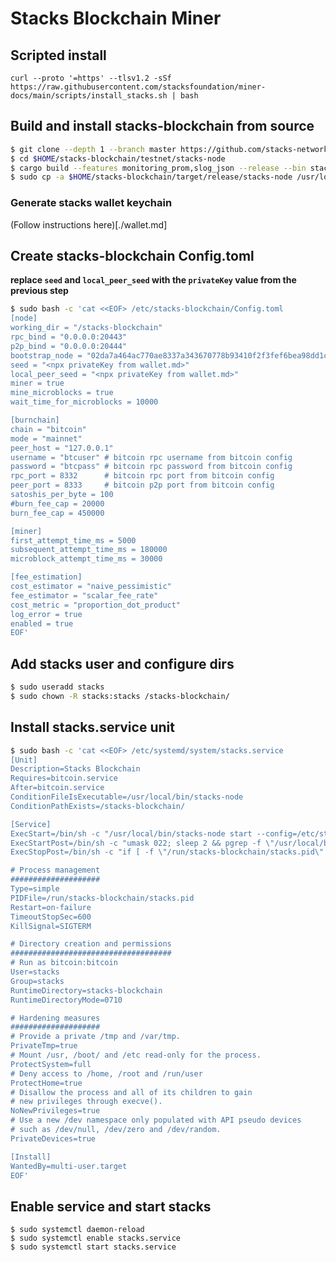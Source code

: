 # Stacks Blockchain Miner

## Scripted install

`curl --proto '=https' --tlsv1.2 -sSf https://raw.githubusercontent.com/stacksfoundation/miner-docs/main/scripts/install_stacks.sh | bash`

## Build and install stacks-blockchain from source

```bash
$ git clone --depth 1 --branch master https://github.com/stacks-network/stacks-blockchain.git $HOME/stacks-blockchain
$ cd $HOME/stacks-blockchain/testnet/stacks-node
$ cargo build --features monitoring_prom,slog_json --release --bin stacks-node
$ sudo cp -a $HOME/stacks-blockchain/target/release/stacks-node /usr/local/bin/stacks-node
```

### Generate stacks wallet keychain

(Follow instructions here)[./wallet.md]

## Create stacks-blockchain Config.toml

**replace `seed` and `local_peer_seed` with the `privateKey` value from the previous step**

```bash
$ sudo bash -c 'cat <<EOF> /etc/stacks-blockchain/Config.toml
[node]
working_dir = "/stacks-blockchain"
rpc_bind = "0.0.0.0:20443"
p2p_bind = "0.0.0.0:20444"
bootstrap_node = "02da7a464ac770ae8337a343670778b93410f2f3fef6bea98dd1c3e9224459d36b@seed-0.mainnet.stacks.co:20444,02afeae522aab5f8c99a00ddf75fbcb4a641e052dd48836408d9cf437344b63516@seed-1.mainnet.stacks.co:20444,03652212ea76be0ed4cd83a25c06e57819993029a7b9999f7d63c36340b34a4e62@seed-2.mainnet.stacks.co:20444"
seed = "<npx privateKey from wallet.md>"
local_peer_seed = "<npx privateKey from wallet.md>"
miner = true
mine_microblocks = true
wait_time_for_microblocks = 10000

[burnchain]
chain = "bitcoin"
mode = "mainnet"
peer_host = "127.0.0.1"
username = "btcuser" # bitcoin rpc username from bitcoin config
password = "btcpass" # bitcoin rpc password from bitcoin config
rpc_port = 8332      # bitcoin rpc port from bitcoin config
peer_port = 8333     # bitcoin p2p port from bitcoin config
satoshis_per_byte = 100
#burn_fee_cap = 20000
burn_fee_cap = 450000

[miner]
first_attempt_time_ms = 5000
subsequent_attempt_time_ms = 180000
microblock_attempt_time_ms = 30000

[fee_estimation]
cost_estimator = "naive_pessimistic"
fee_estimator = "scalar_fee_rate"
cost_metric = "proportion_dot_product"
log_error = true
enabled = true
EOF'
```

## Add stacks user and configure dirs

```bash
$ sudo useradd stacks
$ sudo chown -R stacks:stacks /stacks-blockchain/
```

## Install stacks.service unit

```bash
$ sudo bash -c 'cat <<EOF> /etc/systemd/system/stacks.service
[Unit]
Description=Stacks Blockchain
Requires=bitcoin.service
After=bitcoin.service
ConditionFileIsExecutable=/usr/local/bin/stacks-node
ConditionPathExists=/stacks-blockchain/

[Service]
ExecStart=/bin/sh -c "/usr/local/bin/stacks-node start --config=/etc/stacks-blockchain/Config.toml >> /stacks-blockchain/miner.log 2>&1"
ExecStartPost=/bin/sh -c "umask 022; sleep 2 && pgrep -f \"/usr/local/bin/stacks-node start --config=/etc/stacks-blockchain/Config.toml\" > /run/stacks-blockchain/stacks.pid"
ExecStopPost=/bin/sh -c "if [ -f \"/run/stacks-blockchain/stacks.pid\" ]; then rm -f /run/stacks-blockchain/stacks.pid; fi"

# Process management
####################
Type=simple
PIDFile=/run/stacks-blockchain/stacks.pid
Restart=on-failure
TimeoutStopSec=600
KillSignal=SIGTERM

# Directory creation and permissions
####################################
# Run as bitcoin:bitcoin
User=stacks
Group=stacks
RuntimeDirectory=stacks-blockchain
RuntimeDirectoryMode=0710

# Hardening measures
####################
# Provide a private /tmp and /var/tmp.
PrivateTmp=true
# Mount /usr, /boot/ and /etc read-only for the process.
ProtectSystem=full
# Deny access to /home, /root and /run/user
ProtectHome=true
# Disallow the process and all of its children to gain
# new privileges through execve().
NoNewPrivileges=true
# Use a new /dev namespace only populated with API pseudo devices
# such as /dev/null, /dev/zero and /dev/random.
PrivateDevices=true

[Install]
WantedBy=multi-user.target
EOF'
```

## Enable service and start stacks

```
$ sudo systemctl daemon-reload
$ sudo systemctl enable stacks.service
$ sudo systemctl start stacks.service
```

